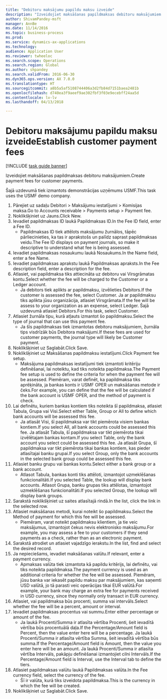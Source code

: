 ```yaml
--- 
title: "Debitoru maksājumu papildu maksu izveide"
description: "Izveidojiet maksāšanas papildmaksas debitoru maksājumiem."
author: ShivamPandey-msft
manager: AnnBe
ms.date: 11/14/2016
ms.topic: business-process
ms.prod: 
ms.service: dynamics-ax-applications
ms.technology: 
audience: Application User
ms.reviewer: twheeloc
ms.search.scope: Operations
ms.search.region: Global
ms.author: shpandey
ms.search.validFrom: 2016-06-30
ms.dyn365.ops.version: AX 7.0.0
ms.translationtype: HT
ms.sourcegitcommit: a8b5a5af5108744406a3d2fb84d7151baea2481b
ms.openlocfilehash: d740ea3f9aeef9ae302fbf3f03e9ecebff24aa5d
ms.contentlocale: lv-lv
ms.lasthandoff: 04/13/2018

---
```

# <a name="establish-customer-payment-fees"></a><span data-ttu-id="7abab-103">Debitoru maksājumu papildu maksu izveide</span><span class="sxs-lookup"><span data-stu-id="7abab-103">Establish customer payment fees</span></span>

[!INCLUDE [task guide banner](../../includes/task-guide-banner.md)]

<span data-ttu-id="7abab-104">Izveidojiet maksāšanas papildmaksas debitoru maksājumiem.</span><span class="sxs-lookup"><span data-stu-id="7abab-104">Create payment fees for customer payments.</span></span>

<span data-ttu-id="7abab-105">Šajā uzdevumā tiek izmantots demonstrācijas uzņēmums USMF.</span><span class="sxs-lookup"><span data-stu-id="7abab-105">This task uses the USMF demo company.</span></span>

1. <span data-ttu-id="7abab-106">Pārejiet uz sadaļu Debitori > Maksājumu iestatījumi > Komisijas maksa.</span><span class="sxs-lookup"><span data-stu-id="7abab-106">Go to Accounts receivable > Payments setup > Payment fee.</span></span>
2. <span data-ttu-id="7abab-107">Noklikšķiniet uz Jauns.</span><span class="sxs-lookup"><span data-stu-id="7abab-107">Click New.</span></span>
3. <span data-ttu-id="7abab-108">Ievadiet papildmaksas ID laukā Papildmaksas ID.</span><span class="sxs-lookup"><span data-stu-id="7abab-108">In the Fee ID field, enter a Fee ID.</span></span>
    * <span data-ttu-id="7abab-109">Papildmaksas ID tiek attēlots maksājumu žurnālos, tāpēc pārliecinieties, ka tas ir aprakstošs un palīdz saprast papildmaksas veidu.</span><span class="sxs-lookup"><span data-stu-id="7abab-109">The Fee ID displays on payment journals, so make it descriptive to understand what fee is being assessed.</span></span>  
4. <span data-ttu-id="7abab-110">Ievadiet papildmaksas nosaukumu laukā Nosaukums.</span><span class="sxs-lookup"><span data-stu-id="7abab-110">In the Name field, enter a fee Name.</span></span>
5. <span data-ttu-id="7abab-111">Ievadiet papildmaksas aprakstu laukā Papildmaksas apraksts.</span><span class="sxs-lookup"><span data-stu-id="7abab-111">In the Fee description field, enter a description for the fee.</span></span>
6. <span data-ttu-id="7abab-112">Atlasiet, vai papildmaksa tiks attiecināta uz debitoru vai Virsgrāmatas kontu.</span><span class="sxs-lookup"><span data-stu-id="7abab-112">Select whether the fee will be charged to the Customer or a Ledger account.</span></span>
    * <span data-ttu-id="7abab-113">Ja debitors tiek aplikts ar papildmaksu, izvēlieties Debitors.</span><span class="sxs-lookup"><span data-stu-id="7abab-113">If the customer is assessed the fee, select Customer.</span></span> <span data-ttu-id="7abab-114">Ja ar papildmaksu tiks aplikta jūsu organizācija, atlasiet Virsgrāmata.</span><span class="sxs-lookup"><span data-stu-id="7abab-114">If the fee will be assess to your organization as an expense, select Ledger.</span></span> <span data-ttu-id="7abab-115">Šajā uzdevumā atlasiet Debitors.</span><span class="sxs-lookup"><span data-stu-id="7abab-115">For this task, select Customer.</span></span>  
7. <span data-ttu-id="7abab-116">Atlasiet žurnāla tipu, kurā atļauts izmantot šo papildmaksu.</span><span class="sxs-lookup"><span data-stu-id="7abab-116">Select the type of  journal that can use this payment fee.</span></span>
    * <span data-ttu-id="7abab-117">Ja šīs papildmaksas tiek izmantotas debitoru maksājumiem, žurnāla tips visdrīzāk būs Debitora maksājumi.</span><span class="sxs-lookup"><span data-stu-id="7abab-117">If these fees are used for customer payments, the journal type will likely be Customer payment.</span></span>  
8. <span data-ttu-id="7abab-118">Noklikšķiniet uz Saglabāt.</span><span class="sxs-lookup"><span data-stu-id="7abab-118">Click Save.</span></span>
9. <span data-ttu-id="7abab-119">Noklikšķiniet uz Maksāšanas papildmaksu iestatījumi.</span><span class="sxs-lookup"><span data-stu-id="7abab-119">Click Payment fee setup.</span></span>
    * <span data-ttu-id="7abab-120">Maksājuma papildmaksas iestatījumi tiek izmantoti kritēriju definēšanai, lai noteiktu, kad tiks noteikta papildmaksa.</span><span class="sxs-lookup"><span data-stu-id="7abab-120">The Payment fee setup is used to define the criteria for when the payment fee will be assessed.</span></span>  <span data-ttu-id="7abab-121">Piemēram, varat definēt, ka papildmaksa tiks aprēķināta, ja bankas konts ir USMF OPER un maksāšanas metode ir čeks.</span><span class="sxs-lookup"><span data-stu-id="7abab-121">For example, you can define that the fee will be calculated if the bank account is USMF OPER, and the method of payment is check.</span></span>  
10. <span data-ttu-id="7abab-122">Lai definētu, kuriem bankas kontiem tiks noteikta šī papildmaksa, atlasiet Tabula, Grupa vai Visi.</span><span class="sxs-lookup"><span data-stu-id="7abab-122">Select either Table, Group or All to define which bank accounts will be assessed this fee.</span></span>
    * <span data-ttu-id="7abab-123">Ja atlasāt Visi, šī papildmaksa var tikt piemērota visiem bankas kontiem.</span><span class="sxs-lookup"><span data-stu-id="7abab-123">If you select All, all bank accounts could be assessed this fee.</span></span>  <span data-ttu-id="7abab-124">Ja atlasāt Tabula, šī papildmaksa var tikt piemērota tikai izvēlētajam bankas kontam.</span><span class="sxs-lookup"><span data-stu-id="7abab-124">If you select Table, only the bank account you select could be assessed this fee.</span></span> <span data-ttu-id="7abab-125">Ja atlasāt Grupa, šī papildmaksa var tikt piemērota tikai bankas kontiem, kas pieder atlasītajai banku grupai.</span><span class="sxs-lookup"><span data-stu-id="7abab-125">If you select Group, only the bank accounts in the selected bank group could be assessed this fee.</span></span>  
11. <span data-ttu-id="7abab-126">Atlasiet banku grupu vai bankas kontu.</span><span class="sxs-lookup"><span data-stu-id="7abab-126">Select either a bank group or a bank account.</span></span>
    * <span data-ttu-id="7abab-127">Atlasot Tabula, bankas konti tiks attēloti, izmantojot uzmeklēšanas funkcionalitāti.</span><span class="sxs-lookup"><span data-stu-id="7abab-127">If you selected Table, the lookup will display bank accounts.</span></span> <span data-ttu-id="7abab-128">Atlasot Grupa, banku grupas tiks attēlotas, izmantojot uzmeklēšanas funkcionalitāti.</span><span class="sxs-lookup"><span data-stu-id="7abab-128">If you selected Group, the lookup will display bank groups.</span></span>  
12. <span data-ttu-id="7abab-129">Sarakstā noklikšķiniet uz saites atlasītajā rindā.</span><span class="sxs-lookup"><span data-stu-id="7abab-129">In the list, click the link in the selected row.</span></span>
13. <span data-ttu-id="7abab-130">Atlasiet maksāšanas metodi, kurai noteikt šo papildmaksu.</span><span class="sxs-lookup"><span data-stu-id="7abab-130">Select the Method of payment for which this fee will be assessed.</span></span>
    * <span data-ttu-id="7abab-131">Piemēram, varat noteikt papildmaksu klientiem, ja tie veic maksājumus, izmantojot čekus nevis elektronisko maksājumu.</span><span class="sxs-lookup"><span data-stu-id="7abab-131">For example, you may assess a fee to your customers if they send payments as a check, rather than as an electronic payment.</span></span>  
14. <span data-ttu-id="7abab-132">Sarakstā atrodiet un atlasiet vajadzīgo ierakstu.</span><span class="sxs-lookup"><span data-stu-id="7abab-132">In the list, find and select the desired record.</span></span>
15. <span data-ttu-id="7abab-133">Ja nepieciešams, ievadiet maksāšanas valūtu.</span><span class="sxs-lookup"><span data-stu-id="7abab-133">If relevant, enter a payment currency.</span></span>
    * <span data-ttu-id="7abab-134">Apmaksas valūta tiek izmantota kā papildu kritērijs, lai definētu, vai tiks noteikta papildmaksa.</span><span class="sxs-lookup"><span data-stu-id="7abab-134">The payment currency is used as an additional criteria for whether the fee will be assessed.</span></span>  <span data-ttu-id="7abab-135">Piemēram, jūsu banka var iekasēt papildu maksu par maksājumiem, kas saņemti USD valūtā, jo tā parasti veic operācijas tikai EUR valūtā.</span><span class="sxs-lookup"><span data-stu-id="7abab-135">For example, your bank may charge an extra fee for payments received in USD currency, since they normally only transact in EUR currency.</span></span>  
16. <span data-ttu-id="7abab-136">Atlasiet, vai papildmaksa būs procenti, summa vai intervāls.</span><span class="sxs-lookup"><span data-stu-id="7abab-136">Select whether the fee will be a percent, amount or interval.</span></span>
17. <span data-ttu-id="7abab-137">Ievadiet papildmaksas procentus vai summu.</span><span class="sxs-lookup"><span data-stu-id="7abab-137">Enter either percentage or amount of the fee.</span></span>
    * <span data-ttu-id="7abab-138">Ja laukā Procenti/Summa ir atlasīta vērtība Procenti, šeit ievadītā vērtība būs procentuālā daļa.</span><span class="sxs-lookup"><span data-stu-id="7abab-138">If the Percentage/Amount field is Percent, then the value enter here will be a percentage.</span></span> <span data-ttu-id="7abab-139">Ja laukā Procenti/Summa ir atlasīta vērtība Summa, šeit ievadītā vērtība būs summa.</span><span class="sxs-lookup"><span data-stu-id="7abab-139">If the Percentage/Amount field is Amount, then the value you enter here will be an amount.</span></span> <span data-ttu-id="7abab-140">Ja laukā Procenti/Summa ir atlasīta vērtība Intervāls, pakāpju definēšanai izmantojiet cilni Intervāls.</span><span class="sxs-lookup"><span data-stu-id="7abab-140">If the Percentage/Amount field is Interval, use the Interval tab to define the tiers.</span></span>  
18. <span data-ttu-id="7abab-141">Atlasiet papildmaksas valūtu laukā Papildmaksas valūta.</span><span class="sxs-lookup"><span data-stu-id="7abab-141">In the Fee currency field, select the currency of the fee.</span></span>
    * <span data-ttu-id="7abab-142">Šī ir valūta, kurā tiks izveidota papildmaksa.</span><span class="sxs-lookup"><span data-stu-id="7abab-142">This is the currency in which the fee will be created.</span></span>  
19. <span data-ttu-id="7abab-143">Noklikšķiniet uz Saglabāt.</span><span class="sxs-lookup"><span data-stu-id="7abab-143">Click Save.</span></span>


